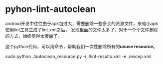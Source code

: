 # pyhon-lint-autoclean

android开发中往往由于apk包过大，需要删除一些多余的资源文件，来缩小apk
使用lint工具生成了lint.xml之后， 发现里面的文件太多了，对于一个个文件删除的方式，始终觉得太傻逼了。

这个python代码，可以用命令，帮助我们一次性删除所有的**unuse resource**。

sudo python ./autoclean_resource.py -i ./lint-results.xml  -e ./excep.xml
